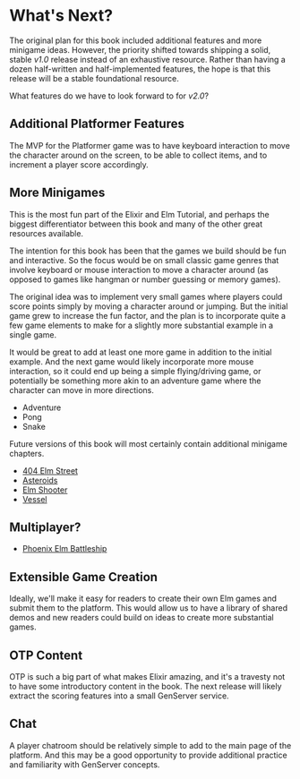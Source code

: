 # What's Next?

The original plan for this book included additional features and more minigame
ideas. However, the priority shifted towards shipping a solid, stable _v1.0_
release instead of an exhaustive resource. Rather than having a dozen
half-written and half-implemented features, the hope is that this release will
be a stable foundational resource.

What features do we have to look forward to for _v2.0_?

## Additional Platformer Features

The MVP for the Platformer game was to have keyboard interaction to move the
character around on the screen, to be able to collect items, and to increment a
player score accordingly.

## More Minigames

This is the most fun part of the Elixir and Elm Tutorial, and perhaps the
biggest differentiator between this book and many of the other great resources
available.

The intention for this book has been that the games we build should be fun and
interactive. So the focus would be on small classic game genres that involve
keyboard or mouse interaction to move a character around (as opposed to games
like hangman or number guessing or memory games).

The original idea was to implement very small games where players could score
points simply by moving a character around or jumping. But the initial game
grew to increase the fun factor, and the plan is to incorporate quite a few
game elements to make for a slightly more substantial example in a single game.

It would be great to add at least one more game in addition to the initial
example. And the next game would likely incorporate more mouse interaction, so
it could end up being a simple flying/driving game, or potentially be something
more akin to an adventure game where the character can move in more directions.

- Adventure
- Pong
- Snake

Future versions of this book will most certainly contain additional minigame
chapters.

- [404 Elm Street](https://github.com/zalando/elm-street-404)
- [Asteroids](https://github.com/justinmimbs/asteroids)
- [Elm Shooter](https://github.com/sporto/elm-shooter)
- [Vessel](https://github.com/slawrence/vessel)

## Multiplayer?

- [Phoenix Elm Battleship](https://github.com/bigardone/phoenix-elm-battleship)

## Extensible Game Creation

Ideally, we'll make it easy for readers to create their own Elm games and
submit them to the platform. This would allow us to have a library of shared
demos and new readers could build on ideas to create more substantial games.

## OTP Content

OTP is such a big part of what makes Elixir amazing, and it's a travesty not to
have some introductory content in the book. The next release will likely
extract the scoring features into a small GenServer service.

## Chat

A player chatroom should be relatively simple to add to the main page of the
platform. And this may be a good opportunity to provide additional practice and
familiarity with GenServer concepts.
